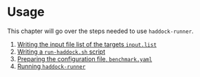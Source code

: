 # Usage

This chapter will go over the steps needed to use `haddock-runner`.

1. [Writing the input file list of the targets `input.list`](./writing-a-input.list-file.md)
2. [Writing a `run-haddock.sh` script](./writing-a-run-haddock.sh-script.md)
3. [Preparing the configuration file, `benchmark.yaml`](./writing-a-benchmark.yaml-file.md)
4. [Running `haddock-runner`](./running-haddock-runner.md)
